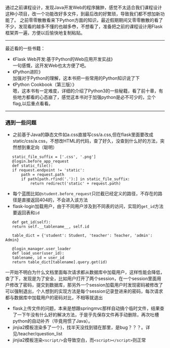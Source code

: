 通过之前课程设计，发现Java开发Web的程序臃肿，感觉不太适合我们课程设计这种小项目，改一个功能改好多文件，到最后改的好繁琐，导致我们都不想加新功能了。
之前零零散散看来下Python方面的知识，最近假期期间又零零散散的看了不少，发现看的越多不懂的也越多:flushed:，不想看了，准备把之前的课程设计用Flask框架弄一遍，方便以后愉快地复制粘贴。

----------

最近看的一些书籍：
- 《Flask Web开发:基于Python的Web应用开发实战》  
一句感慨，这开发Web也太方便了吧。   
- 《Python进阶》  
加强对于Python的理解，这本书把一些常用的Python知识说了下
- 《Python Cookbook（第三版）》  
嗯，这本书有一定难度，详细的介绍了Python3的一些秘籍，看了前十章，有些地方都看的心态崩了，感觉这本书对于加强python是必不可少的，立个flag,以后重点看看。

----------
### 遇到一些问题
- 之前基于Java的静态文件如a.css直接写css/a.css,但在flask里面要改成static/css/a.css，不想改HTML的代码，查了好久，没查到什么好的方法，突然想到重定向（聪明） 
 ``` 
	static_file_suffix = ['.css', '.png']
	@login.before_app_request
	def static_file():
    if request.endpoint != 'static':
        path = request.path
        if path[path.rfind('.'):] in static_file_suffix:
            return redirect('static' + request.path)
 ```
- 每个蓝图比如`@student.before_request`只拦截已经定义的路径，不存在的路径是直接返回404的，不会进入该方法
- flask-login加载用户，由于不同用户涉及到不同表的访问，实现的`get_id`方法要返回表和`id`
 ``` 
    def get_id(self):
    return self.__tablename__, self.id

	table_dict = {'student': Student, 'teacher': Teacher, 'admin': Admin}

    @login_manager.user_loader
    def load_user(user_id):
    tablename, id = user_id
    return table_dict[tablename].query.get(id)
  ```
一开始不明白为什么文档里面每次请求都从数据库中加载用户，这样性能会降低， 查了下，发现是为了安全，比如用户打开了两个session，在一个session里面用户修改了密码，提交到数据库，那另外一个session加载用户时发现密码被修改了可以强制退出，个人想到的实现方法是每个session记录登进来的密码，每次请求都与数据库中加载用户的密码对比，不相等就退出
- flask上传文件的问题，本来是想跟springmvc那样自动搞个临时文件，结果查了一下午没有什么好的解决方法，于是乎先保存文件再手动删除，再次吐槽python的自动补齐（毕竟用惯了Java）。
- jinjia2模板渲染多了一个}，找半天没找到错在那里，是bug？？？。详见/teacher/question_list
- jinjia2模板渲染`<script/>`会导致空白，而`<script></script>`则正常